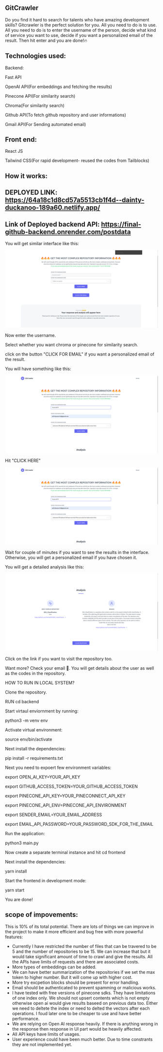 ## GitCrawler


Do you find it hard to search for talents who have amazing development skills? Gitcrawler is the perfect solution for you. All you need to do is to use. All you need to do is to enter the username of the person, decide what kind of service you want to use, decide if you want a personalized email of the result. Then hit enter and you are done!🔥

## Technologies used:

Backend:

Fast API

OpenAI API(For embeddings and fetching the results)

Pinecone API(For similarity search)

Chroma(For similarity search)

Github API(To fetch github repository and user informations)

Gmail API(For Sending automated email)


## Front end:

React JS

Tailwind CSS(For rapid development- reused the codes from Tailblocks)

## How it works:

## DEPLOYED LINK: https://64a18c1d8cd57a5513cb1f4d--dainty-duckanoo-189a60.netlify.app/
## Link of Deployed backend API: https://final-github-backend.onrender.com/postdata


You will get similar interface like this:

![Alt text](<Screenshot from 2023-07-02 18-59-40.png>)

Now enter the username. 

Select whether you want chroma or pinecone for similarity search.

click on the button "CLICK FOR EMAIL" if you want a personalized email of the result.

You will have something like this: 

![Alt text](<Screenshot from 2023-07-02 19-24-29-1.png>)

Hit "CLICK HERE"

![Alt text](<Screenshot from 2023-07-02 19-24-29.png>)

Wait for couple of minutes if you want to see the results in the interface. Otherwise, you will get a personalized email if you have chosen it.

You will get a detailed analysis like this:

![Alt text](<Screenshot from 2023-07-02 19-35-18.png>)

Click on the link if you want to visit the repository too.

Want more? Check your email 📨. You will get details about the user as well as the codes in the repository.


HOW TO RUN IN LOCAL SYSTEM?

Clone the repository.

RUN cd backend

Start virtaul enviornment by running:

python3 -m venv env

Activate virtual environment:

source env/bin/activate

Next install the dependencies:

pip install -r requirements.txt

Next you need to expoert few environment variables:

export OPEN_AI_KEY=YOUR_API_KEY

export GITHUB_ACCESS_TOKEN=YOUR_GITHUB_ACCESS_TOKEN

export PINECONE_API_KEY=YOUR_PINECONNECT_API_KEY

export PINECONE_API_ENV=PINECONE_API_ENVIRONMENT

export SENDER_EMAIL=YOUR_EMAIL_ADDRESS

export EMAIL_API_PASSWORD=YOUR_PASSWORD_SDK_FOR_THE_EMAIL

Run the application:

python3 main.py

Now create a separate terminal instance and hit cd frontend

Next install the dependencies:

yarn install

Start the frontend in development mode:

yarn start

You are done!



## scope of impovements:

This is 10% of its total potential. There are lots of things we can improve in the project to make it more efficient and bug free with more powerful features:

- Currently I have restricted the number of files that can be travered to be 5 and the number of repositories to be 15. We can increase that but it would take significant amount of time to crawl and give the results. All the APIs have limits of requests and there are associated costs.
- More types of embeddings can be added.
- We can have better summarization of the repositories if we set the max token to higher number. But it will come up with higher cost. 
- More try excpetion blocks should be present for error handling. 
- Email should be authenticated to prevent spamming or malicious works. 
- I have tested with free versions of pinecone sdks. They have limitations of one index only. We should not upsert contents which is not empty otherwise open ai would give       results baseed on previous data too. Either we need to deltete the index or need to delted the  vectors after each operations. I foud later one to be cheaper to use and have better performance.
- We are relying on Open AI response heavily. If there is anything wrong in the response then response in UI part would be heavily affected. 
- All API keys have limits of usages. 
- User experience could have been much better. Due to time constrants they are not implemented yet.


